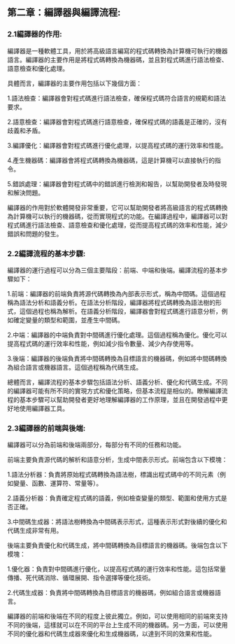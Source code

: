 ## 第二章：編譯器與編譯流程:

### 2.1編譯器的作用:
編譯器是一種軟體工具，用於將高級語言編寫的程式碼轉換為計算機可執行的機器語言。編譯器的主要作用是將程式碼轉換為機器碼，並且對程式碼進行語法檢查、語意檢查和優化處理。

具體而言，編譯器的主要作用包括以下幾個方面：

1.語法檢查：編譯器會對程式碼進行語法檢查，確保程式碼符合語言的規範和語法要求。

2.語意檢查：編譯器會對程式碼進行語意檢查，確保程式碼的語義是正確的，沒有歧義和矛盾。

3.編譯優化：編譯器會對程式碼進行優化處理，以提高程式碼的運行效率和性能。

4.產生機器碼：編譯器會將程式碼轉換為機器碼，這是計算機可以直接執行的指令。

5.錯誤處理：編譯器會對程式碼中的錯誤進行檢測和報告，以幫助開發者及時發現和解決問題。

編譯器的作用對於軟體開發非常重要，它可以幫助開發者將高級語言的程式碼轉換為計算機可以執行的機器碼，從而實現程式的功能。在編譯過程中，編譯器可以對程式碼進行語法檢查、語意檢查和優化處理，從而提高程式碼的效率和性能，減少錯誤和問題的發生。


### 2.2編譯流程的基本步驟:
編譯器的運行過程可以分為三個主要階段：前端、中端和後端。編譯流程的基本步驟如下：

1.前端：編譯器的前端負責將源代碼轉換為內部表示形式，稱為中間碼。這個過程稱為語法分析和語義分析。在語法分析階段，編譯器將程式碼轉換為語法樹的形式，這個過程也稱為解析。在語義分析階段，編譯器會對程式碼進行語意分析，例如確定變量的類型和範圍，並產生中間碼。

2.中端：編譯器的中端負責對中間碼進行優化處理。這個過程稱為優化。優化可以提高程式碼的運行效率和性能，例如減少指令數量、減少內存使用等。

3.後端：編譯器的後端負責將中間碼轉換為目標語言的機器碼，例如將中間碼轉換為組合語言或機器語言。這個過程稱為代碼生成。

總體而言，編譯流程的基本步驟包括語法分析、語義分析、優化和代碼生成。不同的編譯器可能有所不同的實現方式和優化策略，但基本流程是相似的。瞭解編譯流程的基本步驟可以幫助開發者更好地理解編譯器的工作原理，並且在開發過程中更好地使用編譯器工具。

### 2.3編譯器的前端與後端:
編譯器可以分為前端和後端兩部分，每部分有不同的任務和功能。

前端主要負責源代碼的解析和語意分析，生成中間表示形式。前端包含以下模塊：

1.語法分析器：負責將原始程式碼轉換為語法樹，標識出程式碼中的不同元素（例如變量、函數、運算符、常量等）。

2.語義分析器：負責確定程式碼的語義，例如檢查變量的類型、範圍和使用方式是否正確。

3.中間碼生成器：將語法樹轉換為中間碼表示形式，這種表示形式對後續的優化和代碼生成非常有用。

後端主要負責優化和代碼生成，將中間碼轉換為目標語言的機器碼。後端包含以下模塊：

1.優化器：負責對中間碼進行優化，以提高程式碼的運行效率和性能。這包括常量傳播、死代碼消除、循環展開、指令選擇等優化技術。

2.代碼生成器：負責將中間碼轉換為目標語言的機器碼，例如組合語言或機器語言。

編譯器的前端和後端在不同的程度上彼此獨立。例如，可以使用相同的前端來支持不同的後端，這樣就可以在不同的平台上生成不同的機器碼。另一方面，可以使用不同的優化器和代碼生成器來優化和生成機器碼，以達到不同的效果和性能。
